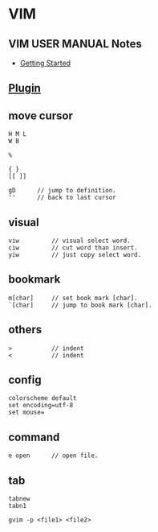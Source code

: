 
# VIM

## VIM USER MANUAL Notes

- [Getting Started](./usr_getting_started.md)

## [Plugin](./plugin.md)

## move cursor

```
H M L
W B

%

{ }
[[ ]]

gD 		// jump to definition.
''		// back to last cursor
```

## visual

```
viw			// visual select word.
ciw 		// cut word than insert.
yiw			// just copy select word.
```

## bookmark

```
m[char]		// set book mark [char].
`[char]		// jump to book mark [char].
```

## others

```
> 			// indent
<			// indent
```

## config

```
colorscheme default
set encoding=utf-8
set mouse=
```

## command

```
e open		// open file.
```

## tab

```
tabnew
tabn1

gvim -p <file1> <file2>

```

